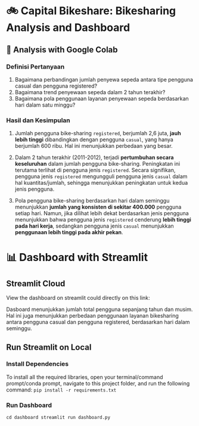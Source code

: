 # 🚲 Capital Bikeshare: Bikesharing Analysis and Dashboard

## 📝 Analysis with Google Colab

### Definisi Pertanyaan
1. Bagaimana perbandingan jumlah penyewa sepeda antara tipe pengguna casual dan pengguna registered?
2. Bagaimana trend penyewaan sepeda dalam 2 tahun terakhir?
3. Bagaimana pola penggunaan layanan penyewaan sepeda berdasarkan hari dalam satu minggu?

### Hasil dan Kesimpulan
1. Jumlah pengguna bike-sharing `registered`, berjumlah 2,6 juta, **jauh lebih tinggi** dibandingkan dengan pengguna `casual`, yang hanya berjumlah 600 ribu. Hal ini menunjukkan perbedaan yang besar.

2. Dalam 2 tahun terakhir (2011-2012), terjadi **pertumbuhan secara keseluruhan** dalam jumlah pengguna bike-sharing. Peningkatan ini terutama terlihat di pengguna jenis `registered`. Secara signifikan, pengguna jenis `registered` mengungguli pengguna jenis `casual` dalam hal kuantitas/jumlah, sehingga menunjukkan peningkatan untuk kedua jenis pengguna.

3. Pola pengguna bike-sharing berdasarkan hari dalam seminggu menunjukkan **jumlah yang konsisten di sekitar 400.000** pengguna setiap hari. Namun, jika dilihat lebih dekat berdasarkan jenis pengguna menunjukkan bahwa pengguna jenis `registered` cenderung **lebih tinggi pada hari kerja**, sedangkan pengguna jenis `casual` menunjukkan **penggunaan lebih tinggi pada akhir pekan**.


# 📊 Dashboard with Streamlit

## Streamlit Cloud
View the dashboard on streamlit could directly on this link:

Dasboard menunjukkan jumlah total pengguna sepanjang tahun dan musim. Hal ini juga menunjukkan perbedaan penggunaan layanan bikesharing antara pengguna casual dan pengguna registered, berdasarkan hari dalam seminggu.


## Run Streamlit on Local

### Install Dependencies
To install all the required libraries, open your terminal/command prompt/conda prompt, navigate to this project folder, and run the following command:
`pip install -r requirements.txt`

### Run Dashboard
`cd dashboard
streamlit run dashboard.py`

